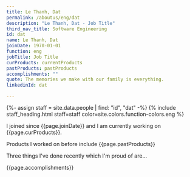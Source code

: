 ```yaml
---
title: Le Thanh, Dat
permalink: /aboutus/eng/dat
description: "Le Thanh, Dat - Job Title"
third_nav_title: Software Engineering
id: dat
name: Le Thanh, Dat
joinDate: 1970-01-01
function: eng
jobTitle: Job Title
curProducts: currentProducts
pastProducts: pastProducts
accomplishments: ""
quote: The memories we make with our family is everything.
linkedinId: dat

---
```


{%- assign staff = site.data.people | find: "id", "dat" -%}
{% include staff_heading.html staff=staff color=site.colors.function-colors.eng %}

<p>I joined since {{page.joinDate}} and I am currently working on {{page.curProducts}}.</p>

<p>Products I worked on before include {{page.pastProducts}}</p>

<p>Three things I've done recently which I'm proud of are...</p>
{{page.accomplishments}}
